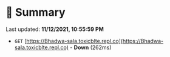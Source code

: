 # 📖 Summary
Last updated: **11/12/2021, 10:55:59 PM**

- `GET` [https://Bhadwa-sala.toxicblte.repl.co](https://Bhadwa-sala.toxicblte.repl.co) - **Down** (262ms)
